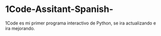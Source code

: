 # 1Code-Assitant-Spanish-
1Code es mi primer programa interactivo de Python, se ira actualizando e ira mejorando.
